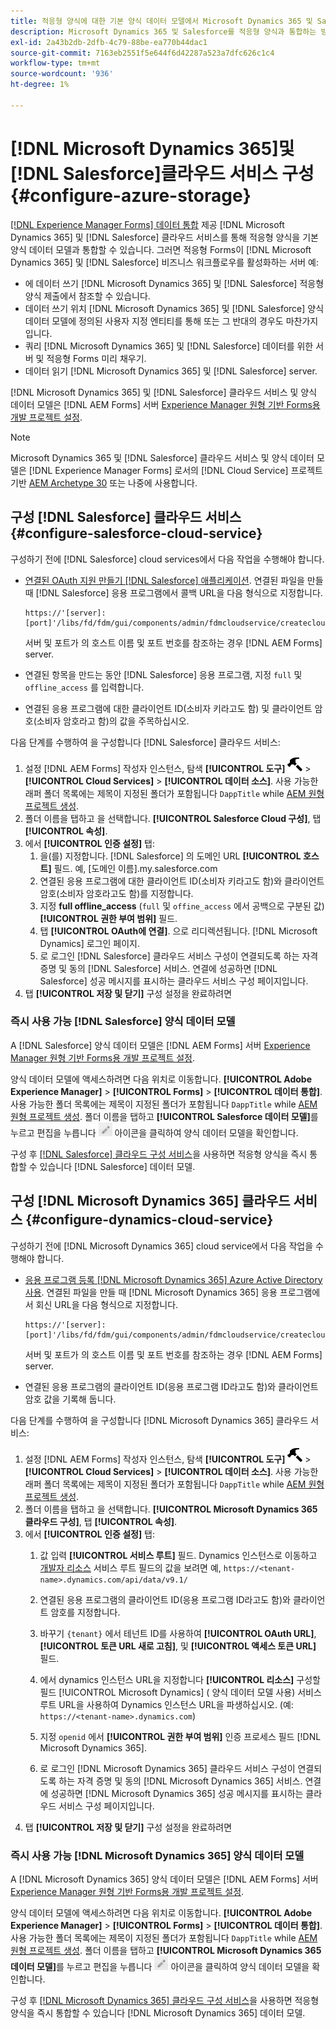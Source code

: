 ```yaml
---
title: 적응형 양식에 대한 기본 양식 데이터 모델에서 Microsoft Dynamics 365 및 Salesforce를 구성하는 방법
description: Microsoft Dynamics 365 및 Salesforce를 적응형 양식과 통합하는 방법을 알아봅니다.
exl-id: 2a43b2db-2dfb-4c79-88be-ea770b44dac1
source-git-commit: 7163eb2551f5e644f6d42287a523a7dfc626c1c4
workflow-type: tm+mt
source-wordcount: '936'
ht-degree: 1%

---
```


# [!DNL Microsoft Dynamics 365]및[!DNL Salesforce]클라우드 서비스 구성 {#configure-azure-storage}

[[!DNL Experience Manager Forms] 데이터 통합](data-integration.md) 제공 [!DNL Microsoft Dynamics 365] 및 [!DNL Salesforce] 클라우드 서비스를 통해 적응형 양식을 기본 양식 데이터 모델과 통합할 수 있습니다. 그러면 적응형 Forms이 [!DNL Microsoft Dynamics 365] 및 [!DNL Salesforce] 비즈니스 워크플로우를 활성화하는 서버 예:

* 에 데이터 쓰기 [!DNL Microsoft Dynamics 365] 및 [!DNL Salesforce] 적응형 양식 제출에서 참조할 수 있습니다.
* 데이터 쓰기 위치 [!DNL Microsoft Dynamics 365] 및 [!DNL Salesforce] 양식 데이터 모델에 정의된 사용자 지정 엔티티를 통해 또는 그 반대의 경우도 마찬가지입니다.
* 쿼리 [!DNL Microsoft Dynamics 365] 및 [!DNL Salesforce] 데이터를 위한 서버 및 적응형 Forms 미리 채우기.
* 데이터 읽기 [!DNL Microsoft Dynamics 365] 및 [!DNL Salesforce] server.

[!DNL Microsoft Dynamics 365] 및 [!DNL Salesforce] 클라우드 서비스 및 양식 데이터 모델은 [!DNL AEM Forms] 서버 [Experience Manager 원형 기반 Forms용 개발 프로젝트 설정](setup-local-development-environment.md##forms-cloud-service-local-development-environment).

>[!NOTE]
>
>Microsoft Dynamics 365 및 [!DNL Salesforce] 클라우드 서비스 및 양식 데이터 모델은 [!DNL Experience Manager Forms] 로서의 [!DNL Cloud Service] 프로젝트 기반 [AEM Archetype 30](https://github.com/adobe/aem-project-archetype/releases/tag/aem-project-archetype-30) 또는 나중에 사용합니다.

## 구성 [!DNL Salesforce] 클라우드 서비스 {#configure-salesforce-cloud-service}

구성하기 전에 [!DNL Salesforce] cloud services에서 다음 작업을 수행해야 합니다.

* [연결된 OAuth 지원 만들기 [!DNL Salesforce] 애플리케이션](https://help.salesforce.com/s/articleView?id=sf.connected_app_create_api_integration.htm&amp;type=5). 연결된 파일을 만들 때 [!DNL Salesforce] 응용 프로그램에서 콜백 URL을 다음 형식으로 지정합니다.

   ```
   https://'[server]:[port]'/libs/fd/fdm/gui/components/admin/fdmcloudservice/createcloudconfigwizard/cloudservices.html
   ```

   서버 및 포트가 의 호스트 이름 및 포트 번호를 참조하는 경우 [!DNL AEM Forms] server.

* 연결된 항목을 만드는 동안 [!DNL Salesforce] 응용 프로그램, 지정 `full` 및 `offline_access` 를 입력합니다.

* 연결된 응용 프로그램에 대한 클라이언트 ID(소비자 키라고도 함) 및 클라이언트 암호(소비자 암호라고 함)의 값을 주목하십시오.

다음 단계를 수행하여 을 구성합니다 [!DNL Salesforce] 클라우드 서비스:

1. 설정 [!DNL AEM Forms] 작성자 인스턴스, 탐색 **[!UICONTROL 도구]** ![망치](assets/hammer.png) > **[!UICONTROL Cloud Services]** > **[!UICONTROL 데이터 소스]**. 사용 가능한 래퍼 폴더 목록에는 제목이 지정된 폴더가 포함됩니다 `DappTitle`  while [AEM 원형 프로젝트 생성](setup-local-development-environment.md##forms-cloud-service-local-development-environment).
1. 폴더 이름을 탭하고 을 선택합니다. **[!UICONTROL Salesforce Cloud 구성]**, 탭 **[!UICONTROL 속성]**.
1. 에서 **[!UICONTROL 인증 설정]** 탭:
   1. 을(를) 지정합니다. [!DNL Salesforce] 의 도메인 URL **[!UICONTROL 호스트]** 필드. 예, [도메인 이름].my.salesforce.com
   1. 연결된 응용 프로그램에 대한 클라이언트 ID(소비자 키라고도 함)와 클라이언트 암호(소비자 암호라고도 함)를 지정합니다.
   1. 지정 **full offline_access** (`full` 및 `offine_access` 에서 공백으로 구분된 값) **[!UICONTROL 권한 부여 범위]** 필드.
   1. 탭 **[!UICONTROL OAuth에 연결]**. 으로 리디렉션됩니다. [!DNL Microsoft Dynamics] 로그인 페이지.
   1. 로 로그인 [!DNL Salesforce] 클라우드 서비스 구성이 연결되도록 하는 자격 증명 및 동의 [!DNL Salesforce] 서비스. 연결에 성공하면 [!DNL Salesforce] 성공 메시지를 표시하는 클라우드 서비스 구성 페이지입니다.
1. 탭 **[!UICONTROL 저장 및 닫기]** 구성 설정을 완료하려면

### 즉시 사용 가능 [!DNL Salesforce] 양식 데이터 모델

A [!DNL Salesforce] 양식 데이터 모델은 [!DNL AEM Forms] 서버 [Experience Manager 원형 기반 Forms용 개발 프로젝트 설정](setup-local-development-environment.md##forms-cloud-service-local-development-environment).

양식 데이터 모델에 액세스하려면 다음 위치로 이동합니다. **[!UICONTROL Adobe Experience Manager]** > **[!UICONTROL Forms]** > **[!UICONTROL 데이터 통합]**. 사용 가능한 폴더 목록에는 제목이 지정된 폴더가 포함됩니다 `DappTitle`  while [AEM 원형 프로젝트 생성](setup-local-development-environment.md##forms-cloud-service-local-development-environment). 폴더 이름을 탭하고 **[!UICONTROL Salesforce 데이터 모델]**&#x200B;를 누르고 편집을 누릅니다 ![편집](assets/edit.png) 아이콘을 클릭하여 양식 데이터 모델을 확인합니다.

구성 후 [[!DNL Salesforce] 클라우드 구성 서비스](#configure-salesforce-cloud-service)을 사용하면 적응형 양식을 즉시 통합할 수 있습니다 [!DNL Salesforce] 데이터 모델.

## 구성 [!DNL Microsoft Dynamics 365] 클라우드 서비스 {#configure-dynamics-cloud-service}

구성하기 전에 [!DNL Microsoft Dynamics 365] cloud service에서 다음 작업을 수행해야 합니다.

* [응용 프로그램 등록 [!DNL Microsoft Dynamics 365] Azure Active Directory 사용](https://docs.microsoft.com/en-us/powerapps/developer/data-platform/walkthrough-register-app-azure-active-directory). 연결된 파일을 만들 때 [!DNL Microsoft Dynamics 365] 응용 프로그램에서 회신 URL을 다음 형식으로 지정합니다.

   ```
   https://'[server]:[port]'/libs/fd/fdm/gui/components/admin/fdmcloudservice/createcloudconfigwizard/cloudservices.html
   ```

   서버 및 포트가 의 호스트 이름 및 포트 번호를 참조하는 경우 [!DNL AEM Forms] server.

* 연결된 응용 프로그램의 클라이언트 ID(응용 프로그램 ID라고도 함)와 클라이언트 암호 값을 기록해 둡니다.

다음 단계를 수행하여 을 구성합니다 [!DNL Microsoft Dynamics 365] 클라우드 서비스:

1. 설정 [!DNL AEM Forms] 작성자 인스턴스, 탐색 **[!UICONTROL 도구]** ![망치](assets/hammer.png) > **[!UICONTROL Cloud Services]** > **[!UICONTROL 데이터 소스]**. 사용 가능한 래퍼 폴더 목록에는 제목이 지정된 폴더가 포함됩니다 `DappTitle`  while [AEM 원형 프로젝트 생성](setup-local-development-environment.md##forms-cloud-service-local-development-environment).
1. 폴더 이름을 탭하고 을 선택합니다. **[!UICONTROL Microsoft Dynamics 365 클라우드 구성]**, 탭 **[!UICONTROL 속성]**.
1. 에서 **[!UICONTROL 인증 설정]** 탭:
   1. 값 입력 **[!UICONTROL 서비스 루트]** 필드. Dynamics 인스턴스로 이동하고 [개발자 리소스](https://docs.microsoft.com/en-us/powerapps/developer/data-platform/view-download-developer-resources) 서비스 루트 필드의 값을 보려면 예, `https://<tenant-name>.dynamics.com/api/data/v9.1/`
   1. 연결된 응용 프로그램의 클라이언트 ID(응용 프로그램 ID라고도 함)와 클라이언트 암호를 지정합니다.
   1. 바꾸기 `{tenant}` 에서 테넌트 ID를 사용하여 **[!UICONTROL OAuth URL]**, **[!UICONTROL 토큰 URL 새로 고침]**, 및 **[!UICONTROL 액세스 토큰 URL]** 필드.
   1. 에서 dynamics 인스턴스 URL을 지정합니다 **[!UICONTROL 리소스]** 구성할 필드 [!UICONTROL Microsoft Dynamics] ( 양식 데이터 모델 사용) 서비스 루트 URL을 사용하여 Dynamics 인스턴스 URL을 파생하십시오. (예: `https://<tenant-name>.dynamics.com`)

   1. 지정 `openid` 에서 **[!UICONTROL 권한 부여 범위]** 인증 프로세스 필드 [!DNL Microsoft Dynamics 365].
   1. 로 로그인 [!DNL Microsoft Dynamics 365] 클라우드 서비스 구성이 연결되도록 하는 자격 증명 및 동의 [!DNL Microsoft Dynamics 365] 서비스. 연결에 성공하면 [!DNL Microsoft Dynamics 365] 성공 메시지를 표시하는 클라우드 서비스 구성 페이지입니다.
1. 탭 **[!UICONTROL 저장 및 닫기]** 구성 설정을 완료하려면

### 즉시 사용 가능 [!DNL Microsoft Dynamics 365] 양식 데이터 모델

A [!DNL Microsoft Dynamics 365] 양식 데이터 모델은 [!DNL AEM Forms] 서버 [Experience Manager 원형 기반 Forms용 개발 프로젝트 설정](setup-local-development-environment.md##forms-cloud-service-local-development-environment).

양식 데이터 모델에 액세스하려면 다음 위치로 이동합니다. **[!UICONTROL Adobe Experience Manager]** > **[!UICONTROL Forms]** > **[!UICONTROL 데이터 통합]**. 사용 가능한 폴더 목록에는 제목이 지정된 폴더가 포함됩니다 `DappTitle`  while [AEM 원형 프로젝트 생성](setup-local-development-environment.md##forms-cloud-service-local-development-environment). 폴더 이름을 탭하고 **[!UICONTROL Microsoft Dynamics 365 데이터 모델]**&#x200B;를 누르고 편집을 누릅니다 ![편집](assets/edit.png) 아이콘을 클릭하여 양식 데이터 모델을 확인합니다.

구성 후 [[!DNL Microsoft Dynamics 365] 클라우드 구성 서비스](#configure-dynamics-cloud-service)을 사용하면 적응형 양식을 즉시 통합할 수 있습니다 [!DNL Microsoft Dynamics 365] 데이터 모델.
